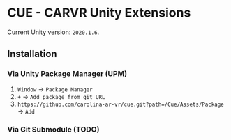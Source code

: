 # CUE - CARVR Unity Extensions

Current Unity version: `2020.1.6`.

## Installation

### Via Unity Package Manager (UPM)

1. `Window` -> `Package Manager`
2. `+` -> `Add package from git URL`
3. `https://github.com/carolina-ar-vr/cue.git?path=/Cue/Assets/Package` -> `Add`

### Via Git Submodule (TODO)

